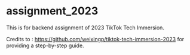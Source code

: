 # assignment_2023


This is for backend assignment of 2023 TikTok Tech Immersion.

Credits to : https://github.com/weixingp/tiktok-tech-immersion-2023
for providing a step-by-step guide.

